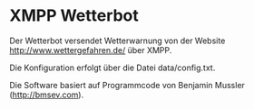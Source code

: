 
# XMPP Wetterbot

Der Wetterbot versendet Wetterwarnung von der Website
http://www.wettergefahren.de/ über XMPP.

Die Konfiguration erfolgt über die Datei data/config.txt.


Die Software basiert auf Programmcode von Benjamin Mussler (http://bmsev.com).
